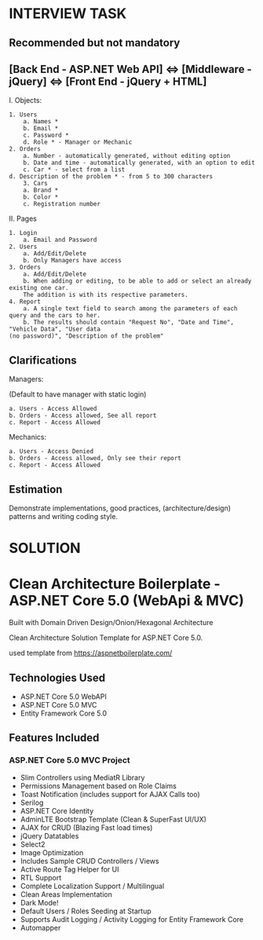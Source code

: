 ﻿# INTERVIEW TASK

Recommended but not mandatory
------------------------------------------------------------------------------------
[Back End - ASP.NET Web API] ⇔ [Middleware - jQuery] ⇔ [Front End - jQuery + HTML]
------------------------------------------------------------------------------------

I. Objects:
	
	1. Users
		a. Names *
		b. Email *
		c. Password *
		d. Role * - Manager or Mechanic
	2. Orders
		a. Number - automatically generated, without editing option
		b. Date and time - automatically generated, with an option to edit
		c. Car * - select from a list
	d. Description of the problem * - from 5 to 300 characters
		3. Cars
		a. Brand *
		b. Color *
		c. Registration number

II. Pages
	
	1. Login
		a. Email and Password
	2. Users
		a. Add/Edit/Delete
		b. Only Managers have access
	3. Orders
		a. Add/Edit/Delete
		b. When adding or editing, to be able to add or select an already existing one car. 
		The addition is with its respective parameters.
	4. Report
		a. A single text field to search among the parameters of each query and the cars to her.
		b. The results should contain "Request No", "Date and Time", "Vehicle Data", "User data
	(no password)", "Description of the problem"

Clarifications
--------------

Managers:

(Default to have manager with static login)

	a. Users - Access Allowed
	b. Orders - Access allowed, See all report
	c. Report - Access Allowed

Mechanics:

	a. Users - Access Denied
	b. Orders - Access allowed, Only see their report
	c. Report - Access Allowed


Estimation
----------

Demonstrate implementations, good practices, (architecture/design) patterns and writing coding style.


SOLUTION 
========


# Clean Architecture Boilerplate - ASP.NET Core 5.0 (WebApi & MVC)

Built with Domain Driven Design/Onion/Hexagonal Architecture

Clean Architecture Solution Template for ASP.NET Core 5.0. 

used template from https://aspnetboilerplate.com/

## Technologies Used

- ASP.NET Core 5.0 WebAPI
- ASP.NET Core 5.0 MVC
- Entity Framework Core 5.0

## Features Included

### ASP.NET Core 5.0 MVC Project
- Slim Controllers using MediatR Library
- Permissions Management based on Role Claims
- Toast Notification (includes support for AJAX Calls too)
- Serilog
- ASP.NET Core Identity
- AdminLTE Bootstrap Template (Clean & SuperFast UI/UX)
- AJAX for CRUD (Blazing Fast load times)
- jQuery Datatables
- Select2
- Image Optimization
- Includes Sample CRUD Controllers / Views
- Active Route Tag Helper for UI
- RTL Support
- Complete Localization Support / Multilingual
- Clean Areas Implementation
- Dark Mode!
- Default Users / Roles Seeding at Startup
- Supports Audit Logging / Activity Logging for Entity Framework Core
- Automapper